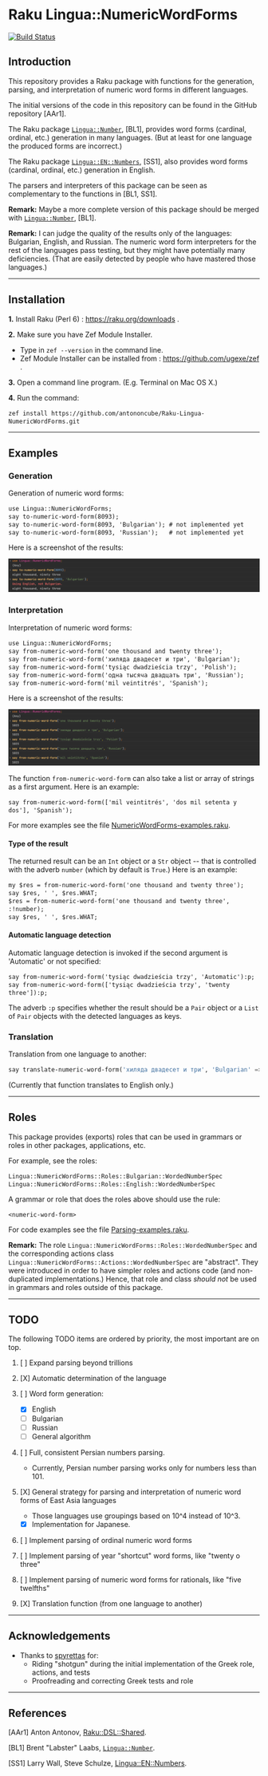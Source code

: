 # Raku Lingua::NumericWordForms

[![Build Status](https://travis-ci.com/antononcube/Raku-Lingua-NumericWordForms.svg?branch=main)](https://travis-ci.com/antononcube/Raku-Lingua-NumericWordForms)

## Introduction

This repository provides a Raku package with functions for the 
generation, parsing, and interpretation of numeric word forms in different languages.

The initial versions of the code in this repository can be found in the GitHub repository \[AAr1\].

The Raku package 
[`Lingua::Number`](https://github.com/labster/p6-Lingua-Number), [BL1],
provides word forms (cardinal, ordinal, etc.) generation in many languages. 
(But at least for one language the produced forms are incorrect.)

The Raku package 
[`Lingua::EN::Numbers`](https://github.com/labster/p6-Lingua-Number), [SS1],
also provides word forms (cardinal, ordinal, etc.) generation in English. 

The parsers and interpreters of this package can be seen as complementary
to the functions in [BL1, SS1].

**Remark:** Maybe a more complete version of this package should be merged with 
[`Lingua::Number`](https://github.com/labster/p6-Lingua-Number), [BL1].

**Remark:** I can judge the quality of the results only of the languages:
Bulgarian, English, and Russian. The numeric word form interpreters for the rest of the languages
pass testing, but they might have potentially many deficiencies. 
(That are easily detected by people who have mastered those languages.)

------

## Installation

**1.** Install Raku (Perl 6) : https://raku.org/downloads . 

**2.** Make sure you have Zef Module Installer. 
 
   - Type in `zef --version` in the command line.
   - Zef Module Installer can be installed from : https://github.com/ugexe/zef .

**3.** Open a command line program. (E.g. Terminal on Mac OS X.)

**4.** Run the command:

```
zef install https://github.com/antononcube/Raku-Lingua-NumericWordForms.git
```

------

## Examples

### Generation 

Generation of numeric word forms:

```perl6
use Lingua::NumericWordForms;
say to-numeric-word-form(8093);
say to-numeric-word-form(8093, 'Bulgarian'); # not implemented yet
say to-numeric-word-form(8093, 'Russian');   # not implemented yet
```
Here is a screenshot of the results:

![to-demo](./documents/diagrams/to-numeric-form-demo-Raku-REPL.png)

### Interpretation

Interpretation of numeric word forms:

```perl6
use Lingua::NumericWordForms;
say from-numeric-word-form('one thousand and twenty three');
say from-numeric-word-form('хиляда двадесет и три', 'Bulgarian');
say from-numeric-word-form('tysiąc dwadzieścia trzy', 'Polish');
say from-numeric-word-form('одна тысяча двадцать три', 'Russian');
say from-numeric-word-form('mil veintitrés', 'Spanish');
```
Here is a screenshot of the results:

![from-demo](./documents/diagrams/from-numeric-form-demo-Raku-REPL.png)

The function `from-numeric-word-form` can also take a list or array of strings as a first argument.
Here is an example:

```perl6
say from-numeric-word-form(['mil veintitrés', 'dos mil setenta y dos'], 'Spanish');
```

For more examples see the file 
[NumericWordForms-examples.raku](./examples/NumericWordForms-examples.raku).

#### Type of the result

The returned result can be an `Int` object or a `Str` object -- that is controlled with
the adverb `number` (which by default is `True`.) Here is an example:

```perl6
my $res = from-numeric-word-form('one thousand and twenty three'); 
say $res, ' ', $res.WHAT;
$res = from-numeric-word-form('one thousand and twenty three', :!number); 
say $res, ' ', $res.WHAT;
```

#### Automatic language detection

Automatic language detection is invoked if the second argument is 'Automatic' or not specified:

```perl6
say from-numeric-word-form('tysiąc dwadzieścia trzy', 'Automatic'):p;
say from-numeric-word-form(['tysiąc dwadzieścia trzy', 'twenty three']):p;
```

The adverb `:p` specifies whether the result should be a `Pair` object or a `List` of `Pair` objects
with the detected languages as keys.

### Translation

Translation from one language to another:

```raku
‌‌say translate-numeric-word-form('хиляда двадесет и три', 'Bulgarian' => 'English');
```

(Currently that function translates to English only.)

------

## Roles

This package provides (exports) roles that can be used in grammars or roles in other packages, applications, etc.

For example, see the roles:

```
Lingua::NumericWordForms::Roles::Bulgarian::WordedNumberSpec
Lingua::NumericWordForms::Roles::English::WordedNumberSpec
```

A grammar or role that does the roles above should use the rule:

```
<numeric-word-form>
```

For code examples see the file 
[Parsing-examples.raku](./examples/Parsing-examples.raku).

**Remark:** The role `Lingua::NumericWordForms::Roles::WordedNumberSpec` and the corresponding
actions class `Lingua::NumericWordForms::Actions::WordedNumberSpec` are "abstract".
They were introduced in order to have simpler roles and actions code 
(and non-duplicated implementations.) Hence, that role and class *should not* be used in
grammars and roles outside of this package.

------

## TODO

The following TODO items are ordered by priority, the most important are on top. 
 
1. [ ] Expand parsing beyond trillions

2. [X] Automatic determination of the language

3. [ ] Word form generation:
   - [X] English
   - [ ] Bulgarian
   - [ ] Russian
   - [ ] General algorithm
   
4. [ ] Full, consistent Persian numbers parsing. 
   - Currently, Persian number parsing works only for numbers less than 101.  
   
5. [X] General strategy for parsing and interpretation of 
   numeric word forms of East Asia languages  
   - Those languages use groupings based on 10^4 instead of 10^3. 
   - [X] Implementation for Japanese.
   
6. [ ] Implement parsing of ordinal numeric word forms 

7. [ ] Implement parsing of year "shortcut" word forms, like "twenty o three" 

8. [ ] Implement parsing of numeric word forms for rationals, like "five twelfths" 

8. [X] Translation function (from one language to another)

------

## Acknowledgements

- Thanks to [spyrettas](https://github.com/spyrettas) for:
  - Riding "shotgun" during the initial implementation of the Greek role, actions, and tests
  - Proofreading and correcting Greek tests and role

------

## References

[AAr1] Anton Antonov, 
[Raku::DSL::Shared](https://github.com/antononcube/Raku-DSL-Shared). 

[BL1] Brent "Labster" Laabs, 
[`Lingua::Number`](https://github.com/labster/p6-Lingua-Number).

[SS1] Larry Wall, Steve Schulze, 
[Lingua::EN::Numbers](https://github.com/thundergnat/Lingua-EN-Numbers).
